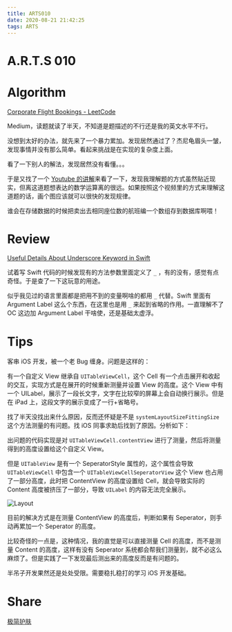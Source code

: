 ```yaml
---
title: ARTS010
date: 2020-08-21 21:42:25
tags: ARTS
---
```

# A.R.T.S 010
<!--more-->

# Algorithm

[Corporate Flight Bookings - LeetCode](https://leetcode.com/problems/corporate-flight-bookings/)

Medium，读题就读了半天，不知道是题描述的不行还是我的英文水平不行。

没想到太好的办法，就先来了一个暴力累加。发现居然通过了？杰尼龟眉头一皱，发现事情并没有那么简单。看起来挑战是在实现的复杂度上面。

看了一下别人的解法，发现居然没有看懂。。。

于是又找了一个 [Youtube 的讲解](https://www.youtube.com/watch?v=n5_pD7FRiKM)来看了一下，发现我理解题的方式虽然贴近现实，但离这道题想表达的数学运算离的很远。如果按照这个视频里的方式来理解这道题的话，画个图应该就可以很快的发现规律。

谁会在存储数据的时候把卖出去相同座位数的航班编一个数组存到数据库啊喂！

# Review

[Useful Details About Underscore Keyword in Swift](https://dmitripavlutin.com/useful-details-about-underscore-keyword-in-swift/)

试着写 Swift 代码的时候发现有的方法参数里面定义了 `_` ，有的没有，感觉有点奇怪。于是查了一下这玩意的用途。

似乎我见过的语言里面都是把用不到的变量啊啥的都用 `_` 代替。Swift 里面有 Argument Label  这么个东西，在这里也是用 `_` 来起到省略的作用。一直理解不了 OC 这边加 Argument Label 干啥使，还是基础太虚浮。

# Tips

客串 iOS 开发，被一个老 Bug 缠身。问题是这样的：

有一个自定义 View 继承自 `UITableViewCell`，这个 Cell 有一个点击展开和收起的交互，实现方式是在展开的时候重新测量并设置 View 的高度。这个 View 中有一个 UILabel，展示了一段长文字，文字在比较窄的屏幕上会自动换行展示。但是在 iPad 上，这段文字的展示变成了一行+省略号。

找了半天没找出来什么原因，反而还怀疑是不是 `systemLayoutSizeFittingSize` 这个方法测量的有问题。找 iOS 同事求助后找到了原因。分析如下：

出问题的代码实现是对 `UITableViewCell.contentView` 进行了测量，然后将测量得到的高度设置给这个自定义 View。

但是 `UITableView` 是有一个 SeperatorStyle 属性的，这个属性会导致 `UITableViewCell` 中包含一个 `UITableViewCellSeperatorView` 这个 View 也占用了一部分高度，此时把 ContentView 的高度设置给 Cell，就会导致实际的 Content 高度被挤压了一部分，导致 `UILabel` 的内容无法完全展示。

![Layout](layout.png)

目前的解决方式是在测量 ContentView 的高度后，判断如果有 Seperator，则手动再累加一个 Seperator 的高度。

比较奇怪的一点是，这种情况，我的直觉是可以直接测量 Cell 的高度，而不是测量 Content 的高度，这样有没有 Seperator 系统都会帮我们测量到，就不必这么麻烦了。但是实践了一下发现最后测出来的高度反而是有问题的。

半吊子开发果然还是处处受限。需要稳扎稳打的学习 iOS 开发基础。

# Share

[极简护肤](/2020/08/21/SimpleSkinCare)
